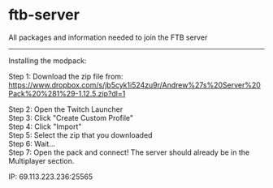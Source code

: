 # ftb-server  
All packages and information needed to join the FTB server  

---------------------------------------------------------  

Installing the modpack:  

Step 1: Download the zip file from:   
https://www.dropbox.com/s/jb5cyk1i524zu9r/Andrew%27s%20Server%20Pack%20%281%29-1.12.5.zip?dl=1

Step 2: Open the Twitch Launcher  
Step 3: Click "Create Custom Profile"  
Step 4: Click "Import"  
Step 5: Select the zip that you downloaded  
Step 6: Wait...  
Step 7: Open the pack and connect! The server should already be in the Multiplayer section.  

IP: 69.113.223.236:25565  
